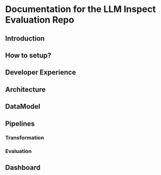 # Documentation for the LLM Inspect Evaluation Repo

## Introduction

## How to setup?

## Developer Experience

## Architecture

## DataModel

## Pipelines

### Transformation

### Evaluation

## Dashboard

